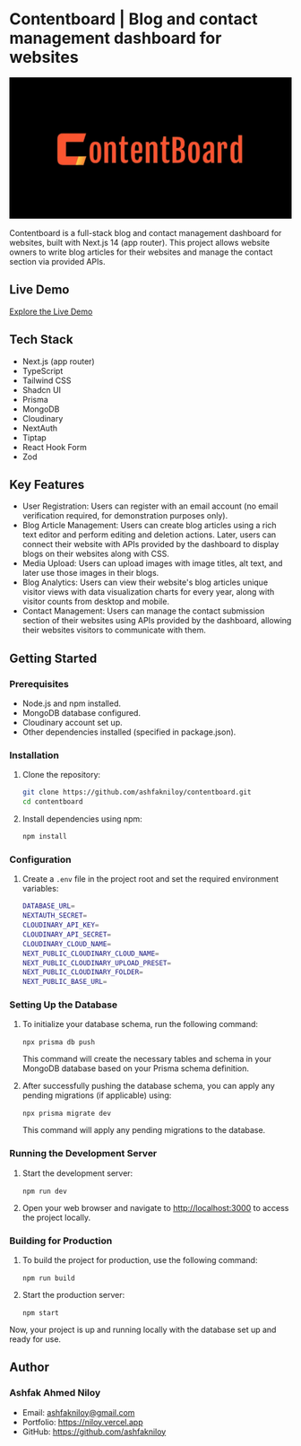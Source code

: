 # Contentboard | Blog and contact management dashboard for websites

![Project Screenshot](/public/images/contentboard-cover.webp)

Contentboard is a full-stack blog and contact management dashboard for websites, built with Next.js 14 (app router). This project allows website owners to write blog articles for their websites and manage the contact section via provided APIs.

## Live Demo

[Explore the Live Demo](https://contentboard.vercel.app)

## Tech Stack

- Next.js (app router)
- TypeScript
- Tailwind CSS
- Shadcn UI
- Prisma
- MongoDB
- Cloudinary
- NextAuth
- Tiptap
- React Hook Form
- Zod

## Key Features

- User Registration: Users can register with an email account (no email verification required, for demonstration purposes only).
- Blog Article Management: Users can create blog articles using a rich text editor and perform editing and deletion actions. Later, users can connect their website with APIs provided by the dashboard to display blogs on their websites along with CSS.
- Media Upload: Users can upload images with image titles, alt text, and later use those images in their blogs.
- Blog Analytics: Users can view their website's blog articles unique visitor views with data visualization charts for every year, along with visitor counts from desktop and mobile.
- Contact Management: Users can manage the contact submission section of their websites using APIs provided by the dashboard, allowing their websites visitors to communicate with them.

## Getting Started

### Prerequisites

- Node.js and npm installed.
- MongoDB database configured.
- Cloudinary account set up.
- Other dependencies installed (specified in package.json).

### Installation

1. Clone the repository:

   ```bash
   git clone https://github.com/ashfakniloy/contentboard.git
   cd contentboard
   ```

2. Install dependencies using npm:

   ```bash
   npm install
   ```

### Configuration

1.  Create a `.env` file in the project root and set the required environment variables:

    ```bash
    DATABASE_URL=
    NEXTAUTH_SECRET=
    CLOUDINARY_API_KEY=
    CLOUDINARY_API_SECRET=
    CLOUDINARY_CLOUD_NAME=
    NEXT_PUBLIC_CLOUDINARY_CLOUD_NAME=
    NEXT_PUBLIC_CLOUDINARY_UPLOAD_PRESET=
    NEXT_PUBLIC_CLOUDINARY_FOLDER=
    NEXT_PUBLIC_BASE_URL=
    ```

### Setting Up the Database

1.  To initialize your database schema, run the following command:

    `npx prisma db push`

    This command will create the necessary tables and schema in your MongoDB database based on your Prisma schema definition.

2.  After successfully pushing the database schema, you can apply any pending migrations (if applicable) using:

    `npx prisma migrate dev`

    This command will apply any pending migrations to the database.

### Running the Development Server

1.  Start the development server:

    `npm run dev`

2.  Open your web browser and navigate to [http://localhost:3000](http://localhost:3000/) to access the project locally.

### Building for Production

1.  To build the project for production, use the following command:

    `npm run build`

2.  Start the production server:

    `npm start`

Now, your project is up and running locally with the database set up and ready for use.

## Author

### Ashfak Ahmed Niloy

- Email: ashfakniloy@gmail.com
- Portfolio: https://niloy.vercel.app
- GitHub: https://github.com/ashfakniloy
